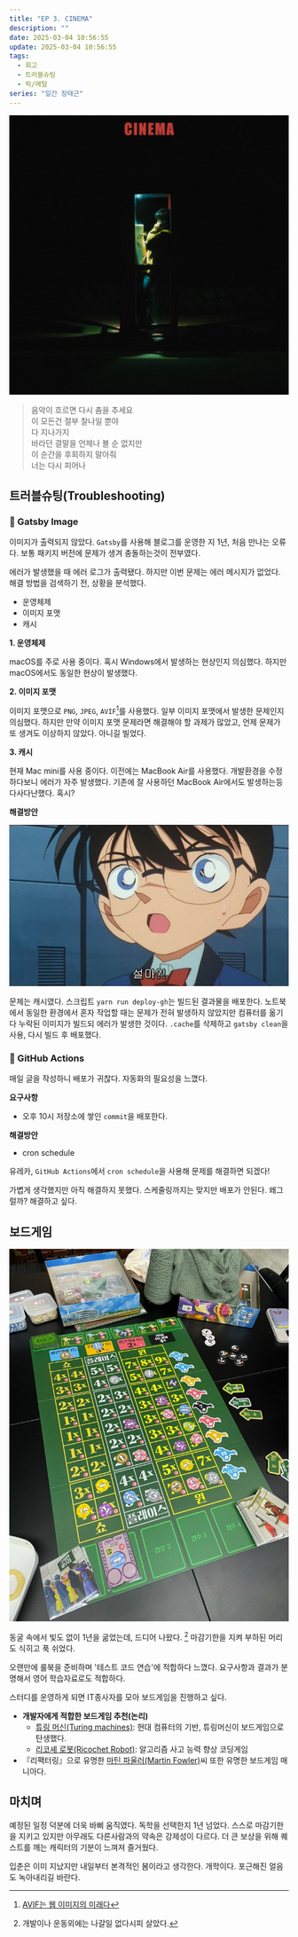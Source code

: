 ```yaml
---
title: "EP 3. CINEMA"
description: ""
date: 2025-03-04 10:56:55
update: 2025-03-04 10:56:55
tags:
  - 회고
  - 트러블슈팅
  - 락/메탈
series: "일간 장태근"
---
```


![찬민 (CHANMIN) 'CINEMA'](20641010.jpg)

> 음악이 흐르면 다시 춤을 추세요<br>
> 이 모든건 절부 찰나일 뿐야<br>
> 다 지나가지<br>
> 바라던 결말을 언제나 볼 순 없지만<br>
> 이 순간을 후회하지 말아줘<br>
> 너는 다시 피어나

## 트러블슈팅(Troubleshooting)

### 🌠 Gatsby Image

이미지가 출력되지 않았다. `Gatsby`를 사용해 블로그를 운영한 지 1년, 처음 만나는 오류다. 보통 패키지 버전에 문제가 생겨 충돌하는것이
전부였다.

에러가 발생했을 때 에러 로그가 출력됐다. 하지만 이번 문제는 에러 메시지가 없었다. 해결 방법을 검색하기 전, 상황을 분석했다.

- 운영체제
- 이미지 포맷
- 캐시

**1. 운영체제**

macOS를 주로 사용 중이다. 혹시 Windows에서 발생하는 현상인지 의심했다. 하지만 macOS에서도 동일한 현상이 발생했다.

**2. 이미지 포맷**

이미지 포맷으로 `PNG`, `JPEG`, `AVIF`[^1]를 사용했다. 일부 이미지 포맷에서 발생한 문제인지 의심했다. 하지만 만약 이미지 포맷 문제라면
해결해야 할 과제가 많았고, 언제 문제가 또 생겨도 이상하지 않았다. 아니길 빌었다.

**3. 캐시**

현재 Mac mini를 사용 중이다. 이전에는 MacBook Air를 사용했다. 개발환경을 수정하다보니 에러가 자주 발생했다.
기존에 잘 사용하던 MacBook Air에서도 발생하는등 다사다난했다. 혹시?

**해결방안**

![설마? <출처: 명탐정 코난: 베이커가의 망령>](detective-conan-the-phantom-of-baker-street.jpg)

문제는 캐시였다. 스크립트 `yarn run deploy-gh`는 빌드된 결과물을 배포한다. 노트북에서 동일한 환경에서 혼자 작업할 때는 문제가 전혀 발생하지 않았지만
컴퓨터를 옮기다 누락된 이미지가 빌드되 에러가 발생한 것이다. `.cache`를 삭제하고 `gatsby clean`을 사용, 다시 빌드 후 배포했다.

### 🎥 GitHub Actions

매일 글을 작성하니 배포가 귀찮다. 자동화의 필요성을 느꼈다.

**요구사항**

- 오후 10시 저장소에 쌓인 `commit`을 배포한다.

**해결방안**

- cron schedule

유레카, `GitHub Actions`에서 `cron schedule`을 사용해 문제를 해결하면 되겠다!

가볍게 생각했지만 아직 해결하지 못했다. 스케줄링까지는 맞지만 배포가 안된다. 왜그럴까? 해결하고 싶다.

## 보드게임

![레디 셋 뱃(Ready Set Bet) <출처: 장태근블로그>](ready-set-bet.jpeg)

동굴 속에서 빛도 없이 1년을 굶었는데, 드디어 나왔다. [^2] 마감기한을 지켜 부하된 머리도 식히고 푹 쉬었다.

오랜만에 룰북을 준비하며 '테스트 코드 연습'에 적합하다 느꼈다. 요구사항과 결과가 분명해서 영어 학습자료로도 적합하다.

스터디를 운영하게 되면 IT종사자를 모아 보드게임을 진행하고 싶다.

- **개발자에게 적합한 보드게임 추천(논리)**
    - [튜링 머신(Turing machines)](https://boardm.co.kr/front/product/product_detail.php?seq=18603&pinid=): 현대 컴퓨터의 기반,
      튜링머신이 보드게임으로
      탄생했다.
    - [리코셰 로봇(Ricochet Robot)](https://boardm.co.kr/front/product/product_detail.php?seq=12847&pinid=): 알고리즘 사고 능력 향상
      코딩게임
- 『리팩터링』으로 유명한 [마틴 파울러(Martin Fowler)](https://martinfowler.com/tags/board%20games.html)씨 또한 유명한 보드게임 매니아다.

## 마치며

예정된 일정 덕분에 더욱 바삐 움직였다. 독학을 선택한지 1년 넘었다. 스스로 마감기한을 지키고 있지만 아무래도 다른사람과의 약속은 강제성이 다르다.
더 큰 보상을 위해 퀘스트를 깨는 캐릭터의 기분이 느껴져 즐거웠다.

입춘은 이미 지났지만 내일부터 본격적인 봄이라고 생각한다. 개학이다. 포근해진 얼음도 녹아내리길 바란다.

[^1]: [AVIF는 웹 이미지의 미래다](https://news.hada.io/topic?id=13927)
[^2]: 개발이나 운동외에는 나갈일 없다시피 살았다.
